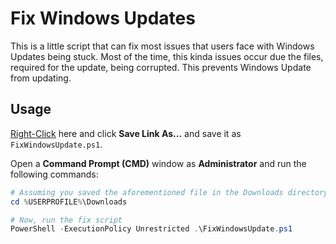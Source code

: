 # Fix Windows Updates

This is a little script that can fix most issues that users face with
Windows Updates being stuck.
Most of the time, this kinda issues occur due the files, required for the
update, being corrupted. This prevents Windows Update from updating.

## Usage

[Right-Click](https://raw.github.com/k3rn31p4nic/fix-windows-update/master/FixWindowsUpdate.ps1)
here and click **Save Link As...** and save it as `FixWindowsUpdate.ps1`.

Open a **Command Prompt (CMD)** window as **Administrator** and run the following commands:
```ps1
# Assuming you saved the aforementioned file in the Downloads directory
cd %USERPROFILE%\Downloads

# Now, run the fix script
PowerShell -ExecutionPolicy Unrestricted .\FixWindowsUpdate.ps1
```
